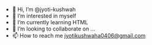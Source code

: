 - 👋 Hi, I’m @jyoti-kushwah
- 👀 I’m interested in myself
- 🌱 I’m currently learning HTML
- 💞️ I’m looking to collaborate on ...
- 📫 How to reach me jyotikushwaha0406@gmail.com

<!---
jyoti-kushwah/jyoti-kushwah is a ✨ special ✨ repository because its `README.md` (this file) appears on your GitHub profile.
You can click the Preview link to take a look at your changes.
--->
